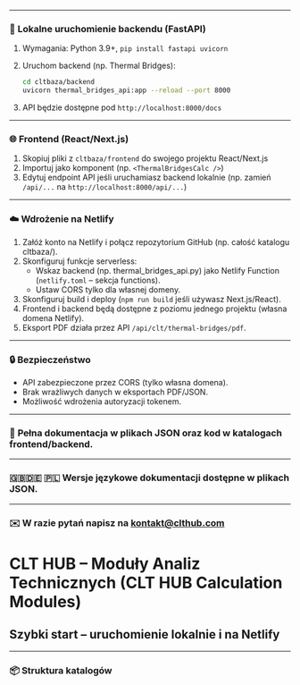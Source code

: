 
---

### 🚀 **Lokalne uruchomienie backendu (FastAPI)**

1. Wymagania: Python 3.9+, `pip install fastapi uvicorn`
2. Uruchom backend (np. Thermal Bridges):

    ```bash
    cd cltbaza/backend
    uvicorn thermal_bridges_api:app --reload --port 8000
    ```

3. API będzie dostępne pod `http://localhost:8000/docs`

---

### 🌐 **Frontend (React/Next.js)**
1. Skopiuj pliki z `cltbaza/frontend` do swojego projektu React/Next.js
2. Importuj jako komponent (np. `<ThermalBridgesCalc />`)
3. Edytuj endpoint API jeśli uruchamiasz backend lokalnie (np. zamień `/api/...` na `http://localhost:8000/api/...`)

---

### ☁️ **Wdrożenie na Netlify**
1. Załóż konto na Netlify i połącz repozytorium GitHub (np. całość katalogu cltbaza/).
2. Skonfiguruj funkcje serverless:
    - Wskaz backend (np. thermal_bridges_api.py) jako Netlify Function (`netlify.toml` – sekcja functions).
    - Ustaw CORS tylko dla własnej domeny.
3. Skonfiguruj build i deploy (`npm run build` jeśli używasz Next.js/React).
4. Frontend i backend będą dostępne z poziomu jednego projektu (własna domena Netlify).
5. Eksport PDF działa przez API `/api/clt/thermal-bridges/pdf`.

---

### 🔒 **Bezpieczeństwo**
- API zabezpieczone przez CORS (tylko własna domena).
- Brak wrażliwych danych w eksportach PDF/JSON.
- Możliwość wdrożenia autoryzacji tokenem.

---

### 📄 **Pełna dokumentacja w plikach JSON oraz kod w katalogach frontend/backend.**

---

### 🇬🇧🇩🇪 🇵🇱 **Wersje językowe dokumentacji dostępne w plikach JSON.**

---

### ✉️ **W razie pytań napisz na kontakt@clthub.com**
# CLT HUB – Moduły Analiz Technicznych (CLT HUB Calculation Modules)

## Szybki start – uruchomienie lokalnie i na Netlify

---

### 📦 Struktura katalogów

